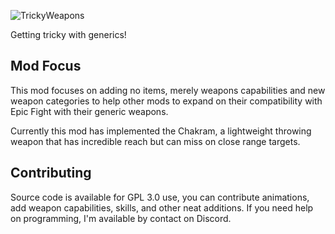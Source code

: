 ![TrickyWeapons](https://media.forgecdn.net/attachments/754/265/tricky-weapons-11-4-2023-2.png)

Getting tricky with generics!

## Mod Focus
This mod focuses on adding no items, merely weapons capabilities and new weapon categories to help other mods to expand on their compatibility with Epic Fight with their generic weapons.

Currently this mod has implemented the Chakram, a lightweight throwing weapon that has incredible reach but can miss on close range targets.

## Contributing
Source code is available for GPL 3.0 use, you can contribute animations, add weapon capabilities, skills, and other neat additions. If you need help on programming, I'm available by contact on Discord.
